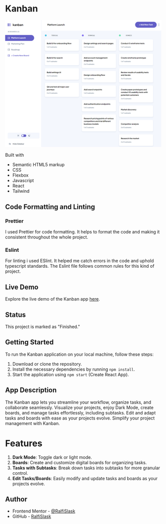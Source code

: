 # Kanban

![Kanban](./preview.PNG)

Built with

- Semantic HTML5 markup
- CSS
- Flexbox
- Javascript
- React
- Tailwind

## Code Formatting and Linting

### Prettier

I used Prettier for code formatting. It helps to format the code and making it consistent throughout the whole project.

### Eslint

For linting i used ESlint. It helped me catch errors in the code and uphold typescript standards. The Eslint file
follows common rules for this kind of project.

## Live Demo

Explore the live demo of the Kanban app [here](https://ralfislask.github.io/Kanban/).

## Status

This project is marked as "Finished."

## Getting Started

To run the Kanban application on your local machine, follow these steps:

1. Download or clone the repository.
2. Install the necessary dependencies by running `npm install`.
3. Start the application using `npm start` (Create React App).

## App Description

The Kanban app lets you streamline your workflow, organize tasks, and collaborate seamlessly. Visualize your projects, enjoy Dark Mode, create boards, and manage tasks effortlessly, including subtasks. Edit and adapt tasks and boards with ease as your projects evolve. Simplify your project management with Kanban.

# Features

1. **Dark Mode**: Toggle dark or light mode.
2. **Boards**: Create and customize digital boards for organizing tasks.
3. **Tasks with Subtasks**: Break down tasks into subtasks for more granular control.
4. **Edit Tasks/Boards**: Easily modify and update tasks and boards as your projects evolve.

## Author

- Frontend Mentor - [@RalfiSlask](https://www.frontendmentor.io/profile/RalfiSlask)
- GitHub - [RalfiSlask](https://github.com/RalfiSlask)
